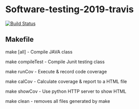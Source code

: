 # Software-testing-2019-travis
[![Build Status](https://travis-ci.org/jjulycs07g/Software-testing-2019-travis.svg?branch=master)](https://travis-ci.org/jjulycs07g/Software-testing-2019-travis)

## Makefile
make [all]		- Compile JAVA class

make compileTest	- Compile Junit testing class

make runCov		- Execute & record code coverage

make calCov		- Calculate coverage & report to a HTML file

make showCov		- Use python HTTP server to show HTML

make clean		- removes all files generated by make
